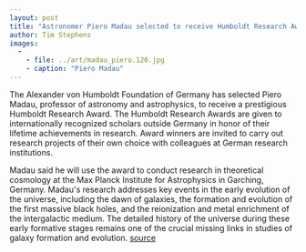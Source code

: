 ```yaml
---
layout: post
title: "Astronomer Piero Madau selected to receive Humboldt Research Award"
author: Tim Stephens
images:
  -
    - file: ../art/madau_piero.120.jpg
    - caption: "Piero Madau"
---
```


The Alexander von Humboldt Foundation of Germany has selected Piero Madau, professor of astronomy and astrophysics, to receive a prestigious Humboldt Research Award. The Humboldt Research Awards are given to internationally recognized scholars outside Germany in honor of their lifetime achievements in research. Award winners are invited to carry out research projects of their own choice with colleagues at German research institutions.

Madau said he will use the award to conduct research in theoretical cosmology at the Max Planck Institute for Astrophysics in Garching, Germany. Madau's research addresses key events in the early evolution of the universe, including the dawn of galaxies, the formation and evolution of the first massive black holes, and the reionization and metal enrichment of the intergalactic medium. The detailed history of the universe during these early formative stages remains one of the crucial missing links in studies of galaxy formation and evolution.
[source](http://www1.ucsc.edu/currents/04-05/02-28/awards-madau.asp "Permalink to awards-madau")
